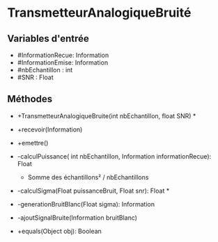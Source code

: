 # TransmetteurAnalogiqueBruité

## Variables d'entrée

* #InformationRecue: Information<R>
* #InformationEmise: Information<E>
* #nbEchantillon : int
* #SNR : Float



## Méthodes 

* +TransmetteurAnalogiqueBruite(int nbEchantillon, float SNR)
  * 

* +recevoir(Information)
* +emettre()
* -calculPuissance( int nbEchantillon, Information informationRecue): Float
  * Somme des échantillons² / nbEchantillons 
* -calculSigma(Float puissanceBruit, Float snr): Float
  * 
* -generationBruitBlanc(Float sigma): Information<Float>
* -ajoutSignalBruite(Information bruitBlanc)
* +equals(Object obj): Boolean